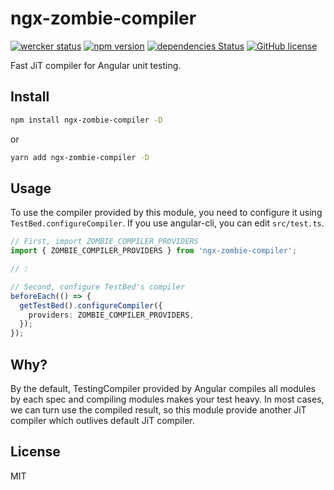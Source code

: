 # ngx-zombie-compiler
[![wercker status](https://app.wercker.com/status/5a0a95321e9f308a2e82388d339e4b16/s/master "wercker status")](https://app.wercker.com/project/byKey/5a0a95321e9f308a2e82388d339e4b16) [![npm version](https://badge.fury.io/js/ngx-zombie-compiler.svg)](https://badge.fury.io/js/ngx-zombie-compiler) [![dependencies Status](https://david-dm.org/quramy/ngx-zombie-compiler/status.svg)](https://david-dm.org/quramy/ngx-zombie-compiler) [![GitHub license](https://img.shields.io/badge/license-MIT-blue.svg)](https://raw.githubusercontent.com/Quramy/ngx-zombie-compiler/master/LICENSE) 

Fast JiT compiler for Angular unit testing.

## Install

```sh
npm install ngx-zombie-compiler -D
```

or 

```sh
yarn add ngx-zombie-compiler -D
```

## Usage

To use the compiler provided by this module, you need to configure it using `TestBed.configureCompiler`. If you use angular-cli, you can edit `src/test.ts`.

```typescript
// First, import ZOMBIE_COMPILER_PROVIDERS
import { ZOMBIE_COMPILER_PROVIDERS } from 'ngx-zombie-compiler';

// :

// Second, configure TestBed's compiler
beforeEach(() => {
  getTestBed().configureCompiler({
    providers: ZOMBIE_COMPILER_PROVIDERS,
  });
});
```

## Why?
By the default, TestingCompiler provided by Angular compiles all modules by each spec and compiling modules makes your test heavy.
In most cases, we can turn use the compiled result, so this module provide another JiT compiler which outlives default JiT compiler.

## License
MIT
